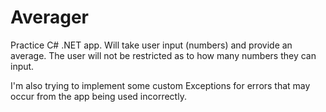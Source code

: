 # Averager
Practice C# .NET app.  Will take user input (numbers) and provide an average.
The user will not be restricted as to how many numbers they can input.

I'm also trying to implement some custom Exceptions for errors that may occur from
the app being used incorrectly.
